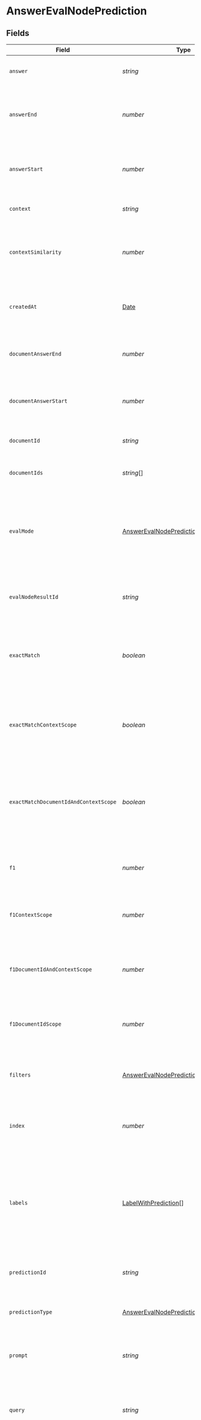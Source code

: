 # AnswerEvalNodePrediction


## Fields

| Field                                                                                                                             | Type                                                                                                                              | Required                                                                                                                          | Description                                                                                                                       |
| --------------------------------------------------------------------------------------------------------------------------------- | --------------------------------------------------------------------------------------------------------------------------------- | --------------------------------------------------------------------------------------------------------------------------------- | --------------------------------------------------------------------------------------------------------------------------------- |
| `answer`                                                                                                                          | *string*                                                                                                                          | :heavy_minus_sign:                                                                                                                | The answer which the node returned.                                                                                               |
| `answerEnd`                                                                                                                       | *number*                                                                                                                          | :heavy_minus_sign:                                                                                                                | End index of the predicted answer in the predicted context.                                                                       |
| `answerStart`                                                                                                                     | *number*                                                                                                                          | :heavy_minus_sign:                                                                                                                | Start index of the predicted answer in the predicted context.                                                                     |
| `context`                                                                                                                         | *string*                                                                                                                          | :heavy_minus_sign:                                                                                                                | Context of the node's prediction.                                                                                                 |
| `contextSimilarity`                                                                                                               | *number*                                                                                                                          | :heavy_check_mark:                                                                                                                | The maximum context similarity of all predictions for the given label.                                                            |
| `createdAt`                                                                                                                       | [Date](https://developer.mozilla.org/en-US/docs/Web/JavaScript/Reference/Global_Objects/Date)                                     | :heavy_check_mark:                                                                                                                | The date and time when the prediction was created.                                                                                |
| `documentAnswerEnd`                                                                                                               | *number*                                                                                                                          | :heavy_minus_sign:                                                                                                                | End index of the predicted answer in the source document.                                                                         |
| `documentAnswerStart`                                                                                                             | *number*                                                                                                                          | :heavy_minus_sign:                                                                                                                | Start index of the predicted answer in the source document.                                                                       |
| `documentId`                                                                                                                      | *string*                                                                                                                          | :heavy_minus_sign:                                                                                                                | The ID of the predicted document.                                                                                                 |
| `documentIds`                                                                                                                     | *string*[]                                                                                                                        | :heavy_minus_sign:                                                                                                                | The IDs of the referenced documents.                                                                                              |
| `evalMode`                                                                                                                        | [AnswerEvalNodePredictionEvaluationMode](../../models/shared/answerevalnodepredictionevaluationmode.md)                           | :heavy_check_mark:                                                                                                                | Whether the node was evaluated as part of the entire pipeline (integrated) or on its own (isolated).                              |
| `evalNodeResultId`                                                                                                                | *string*                                                                                                                          | :heavy_check_mark:                                                                                                                | ID for the results of a node which this prediction belongs to.                                                                    |
| `exactMatch`                                                                                                                      | *boolean*                                                                                                                         | :heavy_check_mark:                                                                                                                | 'True' if the node returned the answer as specified in the evaluation set.                                                        |
| `exactMatchContextScope`                                                                                                          | *boolean*                                                                                                                         | :heavy_check_mark:                                                                                                                | 'True' if the node returned the context as specified in the evaluation set.                                                       |
| `exactMatchDocumentIdAndContextScope`                                                                                             | *boolean*                                                                                                                         | :heavy_check_mark:                                                                                                                | 'True' if the node returned the document and context as specified in the evaluation set.                                          |
| `f1`                                                                                                                              | *number*                                                                                                                          | :heavy_check_mark:                                                                                                                | Overlap between returned answer and correct answer.                                                                               |
| `f1ContextScope`                                                                                                                  | *number*                                                                                                                          | :heavy_check_mark:                                                                                                                | Best F1 for the correct answers with matching context.                                                                            |
| `f1DocumentIdAndContextScope`                                                                                                     | *number*                                                                                                                          | :heavy_check_mark:                                                                                                                | Best F1 for the correct answer with matching document and context.                                                                |
| `f1DocumentIdScope`                                                                                                               | *number*                                                                                                                          | :heavy_check_mark:                                                                                                                | Best F1 for the correct answer with matching document.                                                                            |
| `filters`                                                                                                                         | [AnswerEvalNodePredictionQueryFilters](../../models/shared/answerevalnodepredictionqueryfilters.md)                               | :heavy_minus_sign:                                                                                                                | Filters which were used for the evaluation of the query.                                                                          |
| `index`                                                                                                                           | *number*                                                                                                                          | :heavy_check_mark:                                                                                                                | The index of this prediction for a particular query.                                                                              |
| `labels`                                                                                                                          | [LabelWithPrediction](../../models/shared/labelwithprediction.md)[]                                                               | :heavy_check_mark:                                                                                                                | The labels associated with this prediction including label specific prediction data such as the f1 score for this specific label. |
| `predictionId`                                                                                                                    | *string*                                                                                                                          | :heavy_check_mark:                                                                                                                | Unique identifier of this eval prediction.                                                                                        |
| `predictionType`                                                                                                                  | [AnswerEvalNodePredictionPredictionType](../../models/shared/answerevalnodepredictionpredictiontype.md)                           | :heavy_check_mark:                                                                                                                | This node returns answer objects during the prediction.                                                                           |
| `prompt`                                                                                                                          | *string*                                                                                                                          | :heavy_minus_sign:                                                                                                                | The prompt that was used to generate the result.                                                                                  |
| `query`                                                                                                                           | *string*                                                                                                                          | :heavy_check_mark:                                                                                                                | The text which was used to evaluate this particular node's query behavior.                                                        |
| `rank`                                                                                                                            | *number*                                                                                                                          | :heavy_check_mark:                                                                                                                | The rank of this prediction among the predictions of the node for the given query.                                                |
| `sas`                                                                                                                             | *number*                                                                                                                          | :heavy_minus_sign:                                                                                                                | Semantic similarity between returned answer and correct answer.                                                                   |
| `sasContextScope`                                                                                                                 | *number*                                                                                                                          | :heavy_minus_sign:                                                                                                                | Best SAS for the correct answers with matching context.                                                                           |
| `sasDocumentIdAndContextScope`                                                                                                    | *number*                                                                                                                          | :heavy_minus_sign:                                                                                                                | Best SAS for the correct answer with matching document and context.                                                               |
| `sasDocumentIdScope`                                                                                                              | *number*                                                                                                                          | :heavy_minus_sign:                                                                                                                | Best SAS for the correct answer with matching document.                                                                           |
| `updatedAt`                                                                                                                       | [Date](https://developer.mozilla.org/en-US/docs/Web/JavaScript/Reference/Global_Objects/Date)                                     | :heavy_minus_sign:                                                                                                                | The date and time when the prediction was created.                                                                                |